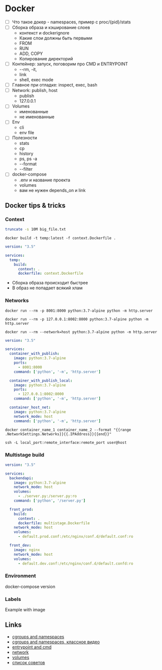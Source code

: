 # Docker

- [ ] Что такое докер - namespaces, пример с proc/{pid}/stats
- [ ] Сборка образа и кэширование слоев
   - контекст и dockerignore
   - Какие слои должны быть первыми
   - FROM
   - RUN
   - ADD, COPY
   - Копирование директорий
- [ ] Контейнер: запуск, поговорим про CMD и ENTRYPOINT
   - --rm, -it,
   - link
   - shell, exec mode
- [ ] Главное при отладке: inspect, exec, bash
- [ ] Network: publish, host
   - publish
   - 127.0.0.1
- [ ] Volumes
   - именованные
   - не именованные
- [ ] Env
   - cli
   - env file
- [ ] Полезности
   - stats
   - cp
   - history
   - ps, ps -a
   - --format
   - --filter
- [ ] docker-compose
   - .env и название проекта 
   - volumes 
   - вам не нужен depends_on и link

## Docker tips & tricks
### Context
```bash
truncate -s 10M big_file.txt
```

```
docker build -t temp:latest -f context.Dockerfile .
```

```yaml
version: "3.5"

services:
  temp:
    build:
      context: .
      dockerfile: context.Dockerfile
```

* Сборка образа происходит быстрее
* В образ не попадает всякий хлам

### Networks

```
docker run --rm -p 8001:8000 python:3.7-alpine python -m http.server
```

```
docker run --rm -p 127.0.0.1:8002:8000 python:3.7-alpine python -m http.server
```

```
docker run --rm --network=host python:3.7-alpine python -m http.server
```

```yaml
version: "3.5"

services:
  container_with_publish:
    image: python:3.7-alpine
    ports:
      - 8001:8000
    command: ['python', '-m', 'http.server']

  container_with_publish_local:
    image: python:3.7-alpine
    ports:
      - 127.0.0.1:8002:8000
    command: ['python', '-m', 'http.server']

  container_host_net:
    image: python:3.7-alpine
    network_mode: host
    command: ['python', '-m', 'http.server']
```

```
docker container_name_1 container_name_2 --format "{{range .NetworkSettings.Networks}}{{.IPAddress}}{{end}}"
```

```
ssh -L local_port:remote_interface:remote_port user@host
```

### Multistage build
```yaml
version: "3.5"

services:
  backendapi:
    image: python:3.7-alpine
    network_mode: host
    volumes:
      - ./server.py:/server.py:ro
    command: ['python', '/server.py']

  front_prod:
    build:
      context: .
      dockerfile: multistage.Dockerfile
    network_mode: host
    volumes:
      - default.prod.conf:/etc/nginx/conf.d/default.conf:ro

  front_dev:
    image: nginx
    network_mode: host
    volumes:
      - default.dev.conf:/etc/nginx/conf.d/default.confd:ro

```

### Environment
docker-compose version

### Labels
Example with image

## Links
- [cgroups and namespaces](https://www.nginx.com/blog/what-are-namespaces-cgroups-how-do-they-work/)
- [cgroups and namespaces, классное видео](https://www.youtube.com/watch?v=rJRLZfk3a8U)
- [entrypoint and cmd](https://habr.com/ru/company/southbridge/blog/329138/)
- [network](https://linux-notes.org/rabota-s-setju-networking-v-docker/)
- [volumes](https://slurm.io/tpost/i5ikrm9fj1-hranenie-dannih-v-docker)
- [список советов](https://ealebed.github.io/tags/docker/)